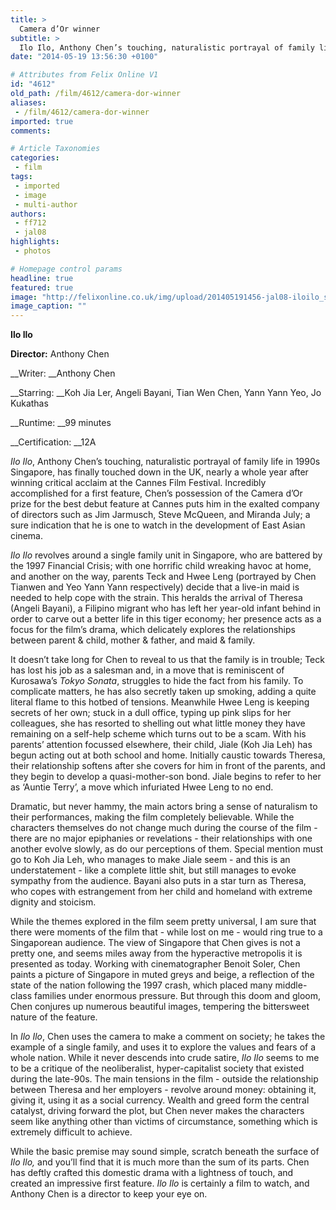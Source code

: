 ```yaml
---
title: >
  Camera d’Or winner
subtitle: >
  Ilo Ilo, Anthony Chen’s touching, naturalistic portrayal of family life in 1990s Singapore, has finally touched down in the UK, nearly a whole year after winning critical acclaim at the Cannes Film Festival.
date: "2014-05-19 13:56:30 +0100"

# Attributes from Felix Online V1
id: "4612"
old_path: /film/4612/camera-dor-winner
aliases:
 - /film/4612/camera-dor-winner
imported: true
comments:

# Article Taxonomies
categories:
 - film
tags:
 - imported
 - image
 - multi-author
authors:
 - ff712
 - jal08
highlights:
 - photos

# Homepage control params
headline: true
featured: true
image: "http://felixonline.co.uk/img/upload/201405191456-jal08-iloilo_scene3-yd82q5.jpg"
image_caption: ""
---
```


__Ilo Ilo__

__Director:__ Anthony Chen

__Writer: __Anthony Chen

__Starring: __Koh Jia Ler, Angeli Bayani, Tian Wen Chen, Yann Yann Yeo, Jo Kukathas

__Runtime: __99 minutes

__Certification: __12A

_Ilo Ilo_, Anthony Chen’s touching, naturalistic portrayal of family life in 1990s Singapore, has finally touched down in the UK, nearly a whole year after winning critical acclaim at the Cannes Film Festival. Incredibly accomplished for a first feature, Chen’s possession of the Camera d’Or prize for the best debut feature at Cannes puts him in the exalted company of directors such as Jim Jarmusch, Steve McQueen, and Miranda July; a sure indication that he is one to watch in the development of East Asian cinema.

_Ilo Ilo_ revolves around a single family unit in Singapore, who are battered by the 1997 Financial Crisis; with one horrific child wreaking havoc at home, and another on the way, parents Teck and Hwee Leng (portrayed by Chen Tianwen and Yeo Yann Yann respectively) decide that a live-in maid is needed to help cope with the strain. This heralds the arrival of Theresa (Angeli Bayani), a Filipino migrant who has left her year-old infant behind in order to carve out a better life in this tiger economy; her presence acts as a focus for the film’s drama, which delicately explores the relationships between parent & child, mother & father, and maid & family.

It doesn’t take long for Chen to reveal to us that the family is in trouble; Teck has lost his job as a salesman and, in a move that is reminiscent of Kurosawa’s _Tokyo Sonata_, struggles to hide the fact from his family. To complicate matters, he has also secretly taken up smoking, adding a quite literal flame to this hotbed of tensions. Meanwhile Hwee Leng is keeping secrets of her own; stuck in a dull office, typing up pink slips for her colleagues, she has resorted to shelling out what little money they have remaining on a self-help scheme which turns out to be a scam. With his parents’ attention focussed elsewhere, their child, Jiale (Koh Jia Leh) has begun acting out at both school and home. Initially caustic towards Theresa, their relationship softens after she covers for him in front of the parents, and they begin to develop a quasi-mother-son bond. Jiale begins to refer to her as ‘Auntie Terry’, a move which infuriated Hwee Leng to no end.

Dramatic, but never hammy, the main actors bring a sense of naturalism to their performances, making the film completely believable. While the characters themselves do not change much during the course of the film - there are no major epiphanies or revelations - their relationships with one another evolve slowly, as do our perceptions of them. Special mention must go to Koh Jia Leh, who manages to make Jiale seem - and this is an understatement - like a complete little shit, but still manages to evoke sympathy from the audience. Bayani also puts in a star turn as Theresa, who copes with estrangement from her child and homeland with extreme dignity and stoicism.

While the themes explored in the film seem pretty universal, I am sure that there were moments of the film that - while lost on me - would ring true to a Singaporean audience. The view of Singapore that Chen gives is not a pretty one, and seems miles away from the hyperactive metropolis it is presented as today. Working with cinematographer Benoit Soler, Chen paints a picture of Singapore in muted greys and beige, a reflection of the state of the nation following the 1997 crash, which placed many middle-class families under enormous pressure. But through this doom and gloom, Chen conjures up numerous beautiful images, tempering the bittersweet nature of the feature.

In _Ilo Ilo_, Chen uses the camera to make a comment on society; he takes the example of a single family, and uses it to explore the values and fears of a whole nation. While it never descends into crude satire, _Ilo Ilo_ seems to me to be a critique of the neoliberalist, hyper-capitalist society that existed during the late-90s. The main tensions in the film - outside the relationship between Theresa and her employers - revolve around money: obtaining it, giving it, using it as a social currency. Wealth and greed form the central catalyst, driving forward the plot, but Chen never makes the characters seem like anything other than victims of circumstance, something which is extremely difficult to achieve.

While the basic premise may sound simple, scratch beneath the surface of _Ilo Ilo,_ and you’ll find that it is much more than the sum of its parts. Chen has deftly crafted this domestic drama with a lightness of touch, and created an impressive first feature. _Ilo Ilo_ is certainly a film to watch, and Anthony Chen is a director to keep your eye on.
